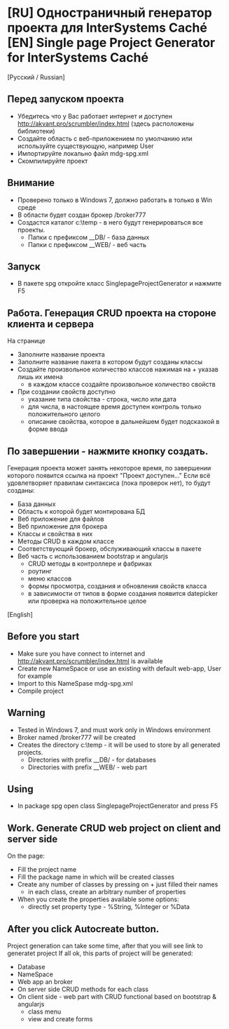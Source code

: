 [RU] Одностраничный генератор проекта для InterSystems Caché
[EN] Single page Project Generator for InterSystems Caché
========
[Русский / Russian]
## Перед запуском проекта
* Убедитесь что у Вас работает интернет и доступен  http://akvant.pro/scrumbler/index.html  (здесь расположены библиотеки)
* Создайте область с веб-приложением по умолчанию или используйте существующую, например User
* Импортируйте локально файл mdg-spg.xml
* Скомпилируйте проект
## Внимание
* Проверено только в Windows 7, должно работать в только в Win среде
* В области будет создан брокер /broker777
* Cоздаcтся каталог c:\temp - в него будут генерироваться все проекты. 
  * Папки с префиксом __DB/ - база данных
  * Папки с префиксом __WEB/ - веб часть
## Запуск
* В пакете spg откройте класс SinglepageProjectGenerator и нажмите F5

## Работа. Генерация CRUD проекта на стороне клиента и сервера
На странице
* Заполните название проекта
* Заполните название пакета в котором будут созданы классы
* Создайте произвольное количество классов нажимая на + указав лишь их имена
  * в каждом классе создайте произвольное количество свойств
* При создании свойств доступно
  * указание типа свойства - строка, число или дата 
  * для числа, в настоящее время доступен контроль только положительного целого
  * описание свойства, которое в дальнейшем будет подсказкой в форме ввода

## По завершении - нажмите кнопку создать. 
Генерация проекта может занять некоторое время, по завершении которого появится ссылка на проект "Проект доступен..."
Если всё удовлетворяет правилам синтаксиса (пока проверок нет), то будут созданы:
* База данных
* Область к которой будет монтирована БД
* Веб приложение для файлов
* Веб приложение для брокера
* Классы и свойства в них
* Методы CRUD в каждом классе
* Соответствующий брокер, обслуживающий классы в пакете
* Веб часть с использованием bootstrap и angularjs
  * CRUD методы в контроллере и фабриках
  * роутинг
  * меню классов
  * формы просмотра,  создания и обновления свойств класса
  * в зависимости от типов в форме создания появится datepicker или проверка на положительное целое

[English]
## Before you start
* Make sure you have connect to internet and  http://akvant.pro/scrumbler/index.html is available
* Create new NameSpace or use an existing with default web-app, User for example
* Import to this NameSpase mdg-spg.xml
* Compile project
## Warning
* Tested in Windows 7, and must work only in Windows environment
* Broker named  /broker777 will be created
* Creates the directory c:\temp - it will be used to store by all generated projects.
  * Directories with prefix __DB/ - for databases
  * Directories with prefix  __WEB/ - web part
## Using
* In package spg open class SinglepageProjectGenerator and press F5

## Work. Generate CRUD web project on client and server side
On the page:
* Fill the project name
* Fill the package name in which will be created classes
* Create any number of classes by pressing on + just filled their names
  * in each class, create an arbitrary number of properties
* When you create the properties available some options:
  * directly set property type - %String, %Integer or %Data

## After you click Autocreate button. 
Project generation can take some time, after that you will see link to generatet project
If all ok, this parts of project will be generated:
* Database
* NameSpace
* Web app an broker
* On server side CRUD methods for each class
* On client side - web part with CRUD functional based on bootstrap & angularjs
  * class menu
  * view and create forms
